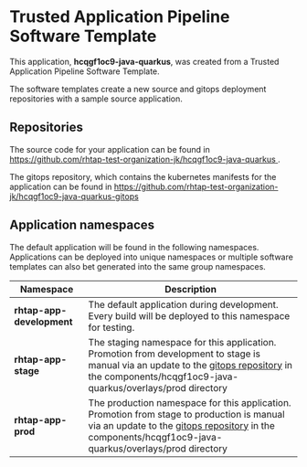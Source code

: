 # Trusted Application Pipeline Software Template

This application, **hcqgf1oc9-java-quarkus**, was created from a Trusted Application Pipeline Software Template.

The software templates create a new source and gitops deployment repositories with a sample source application. 

## Repositories

The source code for your application can be found in [https://github.com/rhtap-test-organization-jk/hcqgf1oc9-java-quarkus ](https://github.com/rhtap-test-organization-jk/hcqgf1oc9-java-quarkus ).
 
The gitops repository, which contains the kubernetes manifests for the application can be found in 
[https://github.com/rhtap-test-organization-jk/hcqgf1oc9-java-quarkus-gitops ](https://github.com/rhtap-test-organization-jk/hcqgf1oc9-java-quarkus-gitops ) 

## Application namespaces 

The default application will be found in the following namespaces. Applications can be deployed into unique namespaces or multiple software templates can also bet generated into the same group namespaces.  

|  Namespace   |  Description   |  
| -------- | -------- |   
| **rhtap-app-development** | The default application during development. Every build will be deployed to this namespace for testing. | 
| **rhtap-app-stage** | The staging namespace for this application. Promotion from development to stage is manual via an update to the [gitops repository](https://github.com/rhtap-test-organization-jk/hcqgf1oc9-java-quarkus-gitops ) in the components/hcqgf1oc9-java-quarkus/overlays/prod directory |  
| **rhtap-app-prod** | The production namespace for this application. Promotion from stage to production is manual via an update to the [gitops repository](https://github.com/rhtap-test-organization-jk/hcqgf1oc9-java-quarkus-gitops ) in the components/hcqgf1oc9-java-quarkus/overlays/prod directory | 